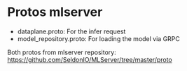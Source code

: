 # Protos mlserver

- dataplane.proto: For the infer request
- model_repository.proto: For loading the model via GRPC

Both protos from mlserver repository: https://github.com/SeldonIO/MLServer/tree/master/proto